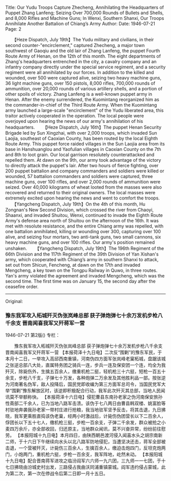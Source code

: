 Title: Our Yudu Troops Capture Zhecheng, Annihilating the Headquarters of Puppet Zhang Lanfeng; Seizing Over 700,000 Rounds of Bullets and Shells, and 8,000 Rifles and Machine Guns; In Wenxi, Southern Shanxi, Our Troops Annihilate Another Battalion of Chiang’s Army
Author:
Date: 1946-07-21
Page: 2

　　【Heze Dispatch, July 19th】The Yudu military and civilians, in their second counter-"encirclement," captured Zhecheng, a major town southwest of Gaoqiu and the old lair of Zhang Lanfeng, the puppet Fourth Route Army of Henan, on the 12th of this month. The eight departments of Zhang's headquarters entrenched in the city, a cavalry company and an infantry company directly under the special service regiment, and a security regiment were all annihilated by our forces. In addition to the killed and wounded, over 500 were captured alive, seizing two heavy machine guns, 36 light machine guns, over 150 pistols, 8,000 rifles, 700,000 rounds of ammunition, over 20,000 rounds of various artillery shells, and a portion of other spoils of victory. Zhang Lanfeng is a well-known puppet army in Henan. After the enemy surrendered, the Kuomintang reorganized him as the commander-in-chief of the Third Route Army. When the Kuomintang army launched a large-scale "encirclement" of the Yudu liberated area, this traitor actively cooperated in the operation. The local people were overjoyed upon hearing the news of our army's annihilation of his headquarters.
　　【Heze Dispatch, July 16th】The puppet Henan Security Brigade led by Sun Xingzhai, with over 2,000 troops, which invaded Sun Laojia, southeast of Caoxian County, has been routed by the local Eighth Route Army. This puppet force raided villages in the Sun Laojia area from its base in Hanshuanglou and Yaofulian villages in Caoxian County on the 7th and 8th to loot grain. Our local garrison resolutely counterattacked and repelled them. At dawn on the 9th, our army took advantage of the victory to directly attack the puppet's lair. After two hours of fierce fighting, over 200 puppet battalion and company commanders and soldiers were killed or wounded, 57 battalion commanders and soldiers were captured, three machine guns, over 100 rifles, and over 2,000 rounds of ammunition were seized. Over 40,000 kilograms of wheat looted from the masses were also recovered and returned to their original owners. The local masses were extremely excited upon hearing the news and went to comfort the troops.
　　【Yangcheng Dispatch, July 19th】On the 4th of this month, Hu Zongnan's New Second Division, which crossed the river from Chaoyi, Shaanxi, and invaded Shuitou, Wenxi, continued to invade the Eighth Route Army's defense area north of Shuitou on the afternoon of the 16th. It was met with resolute resistance, and the entire Chiang army was repelled, with one battalion annihilated, killing or wounding over 300, capturing over 100 alive, and seizing four mortars, two anti-tank guns, two small cannons, six heavy machine guns, and over 100 rifles. Our army's position remained unshaken.
　　【Yangcheng Dispatch, July 19th】The 196th Regiment of the 66th Division and the 117th Regiment of the 39th Division of Yan Xishan's army, which cooperated with Chiang’s army in southern Shanxi to attack, set out from Shicun, Fencheng, at dawn on the 17th and invaded Mengcheng, a key town on the Tongpu Railway in Quwo, in three routes. Yan's army violated the agreement and invaded Mengcheng, which was the second time. The first time was on January 15, the second day after the ceasefire order.



<hr /> 

Original: 


### 豫东我军攻入柘城歼灭伪张岚峰总部  获子弹炮弹七十余万发机步枪八千余支            晋南闻喜我军又歼蒋军一营

1946-07-21
第2版()
专栏：

　　豫东我军攻入柘城歼灭伪张岚峰总部
    获子弹炮弹七十余万发机步枪八千余支
    晋南闻喜我军又歼蒋军一营
    【本报荷泽十九日电】二次反“围剿”的豫东军民，于本月十二日，一举攻入高邱西南重镇，河南伪四方面军张岚峰老窠柘城，盘踞该城之张逆总部八大处，直属特务团之骑兵一连，步兵一连及保安团一个连，均全为我歼灭，除毙伤外，生擒五百余人，缴重机枪二挺，轻机枪三十六挺，短枪一百五十余支，步枪八千支，子弹七十万发，各种炮弹二万余发及其他胜利品一部。按张逆为河南著名伪军，敌人投降后，国民党即收编为第三方面军总司令，当国民党军大举“围剿”豫东解放区时，该逆即积极配合行动，我军此次歼灭其总部，当地人民闻讯莫不举额称快。
    【本报荷泽十六日电】侵犯曹县东南孙老家之伪河南保安旅孙性斋部二千余人，已为当地八路军击溃。该伪于七八两日由曹县韩双楼、姚富脸等村驻地奔袭我孙老家一带村庄进行抢粮，我当地驻军坚予反击，将其击退，九日拂晓，我军更乘胜直捣该伪老巢，经两小时激战后，计毙伤伪团营长以下二百余人，俘团长以下五十七人，缴机枪三挺，步枪一百余支，子弹二千余发，群众被抢之小麦四万余斤，亦全部收回，归还原主，当地群众闻讯，莫不兴奋异常，纷纷前往慰劳。
    【本报阳城十九日电】本月四日，由陕西朝邑渡河侵入闻喜水头之胡宗南新二师，于十六日下午继续向水头以北八路军防地侵犯，当遭坚决还击，蒋军全部被击退，一个营被歼灭，计毙伤三百余人，生擒百余人，缴迫击炮四门，反坦克炮两门，小炮两门，重机枪六挺，步枪一百余支，我军阵地，屹然未动。
    【本报阳城十九日电】配合晋南蒋军进攻之临汾阎军六六师一九六团，三九师一一七团，于十七日拂晓由汾城史村出发，三路侵占我曲沃同浦重镇蒙城。阎军违约侵占蒙城，此为第二次，第一次在停战令后第二日即一月十五日。
